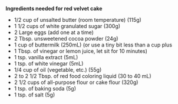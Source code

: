 **Ingredients needed for red velvet cake**

* 1/2 cup of unsalted butter (room temperature) (115g)
* 1 1/2 cups of white granulated sugar (300g)
* 2 Large eggs (add one at a time)
* 2 Tbsp. unsweetened cocoa powder (24g)
* 1 cup of buttermilk (250mL) (or use a tiny bit less than a cup plus
* 1 Tbsp. of vinegar or lemon juice, let sit for 10 minutes)
* 1 tsp. vanilla extract (5mL)
* 1 tsp. of white vinegar (5mL)
* 1/4 cup of oil (vegetable, etc.) (55g)
* 2 to 2 1/2 Tbsp. of red food coloring liquid (30 to 40 mL)
* 2 1/2 cups of all-purpose flour or cake flour (320g)
* 1 tsp. of baking soda (5g)
* 1 tsp. of salt (5g)

